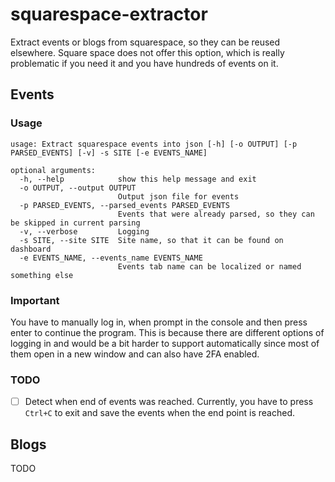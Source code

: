 # squarespace-extractor

Extract events or blogs from squarespace, so they can be reused elsewhere. Square space does not offer this option, which is really problematic if you need it and you have hundreds of events on it.

## Events

### Usage

```commandline
usage: Extract squarespace events into json [-h] [-o OUTPUT] [-p PARSED_EVENTS] [-v] -s SITE [-e EVENTS_NAME]

optional arguments:
  -h, --help            show this help message and exit
  -o OUTPUT, --output OUTPUT
                        Output json file for events
  -p PARSED_EVENTS, --parsed_events PARSED_EVENTS
                        Events that were already parsed, so they can be skipped in current parsing
  -v, --verbose         Logging
  -s SITE, --site SITE  Site name, so that it can be found on dashboard
  -e EVENTS_NAME, --events_name EVENTS_NAME
                        Events tab name can be localized or named something else
```

### Important

You have to manually log in, when prompt in the console and then press enter to continue the program. This is because there are different options of logging in and would be a bit harder to support automatically since most of them open in a new window and can also have 2FA enabled. 

### TODO

* [ ] Detect when end of events was reached. Currently, you have to press `Ctrl+C` to exit and save the events when the end point is reached.

## Blogs

TODO
